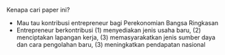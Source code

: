 Kenapa cari paper ini?
- Mau tau kontribusi entrepreneur bagi Perekonomian Bangsa
Ringkasan
- Entrepreneur berkontribusi (1) menyediakan jenis usaha baru, (2) menciptakan lapangan kerja, (3) memasyarakatkan jenis sumber daya dan cara pengolahan baru, (3) meningkatkan pendapatan nasional